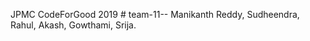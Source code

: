 JPMC CodeForGood 2019
    # team-11--
        Manikanth Reddy,
        Sudheendra,
        Rahul,
        Akash,
        Gowthami,
        Srija.
